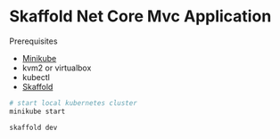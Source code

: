 # Skaffold Net Core Mvc Application

Prerequisites


* [Minikube](https://kubernetes.io/docs/tasks/tools/install-minikube/)
* kvm2 or virtualbox
* kubectl
* [Skaffold](https://skaffold.dev/)

```bash
# start local kubernetes cluster
minikube start

skaffold dev

```